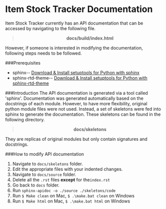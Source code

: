 # Item Stock Tracker Documentation

Item Stock Tracker currently has an API documentation that can be accessed by 
navigating to the following file. 

><center><b>docs/build/index.html</b></center>

However, if someone is interested in modifying the documentation, following steps needs
to be followed.

###Prerequisites
* sphinx-- [Download & Install setuptools for Python with sphinx](https://www.sphinx-doc.org/en/master/usage/installation.html)
* sphinx-rtd-theme-- [Download & Install setuptools for Python with sphinx-rtd-theme](https://pypi.org/project/sphinx-rtd-theme/)

###Introduction
The API documentation is generated via a tool called 'sphinx'. Documentation was 
generated automatically based on the docstrings of each module. However, to have
more flexibility, original python module files were not used. Instead, a set of 
skeletons were fed into sphinx to generate the documentation. These skeletons can 
be found in the following directory.

><center><b>docs/skeletons</b></center>

They are replicas of original modules but only contain signatures and docstrings.

###How to modify API documentation
1. Navigate to `docs/skeletons` folder.
2. Edit the appropriate files with your indented changes.
3. Navigate to `docs/source` folder.
4. Delete all the `.rst` files <b>except</b> for the`index.rst`
5. Go back to `docs` folder.
6. Run `sphinx-apidoc -o ./source ./skeletons/code`
7. Run `$ Make clean` on Mac, `$ .\make.bat clean` on Windows
8. Run `$ Make html` on Mac, `$ .\make.bat html` on Windows
